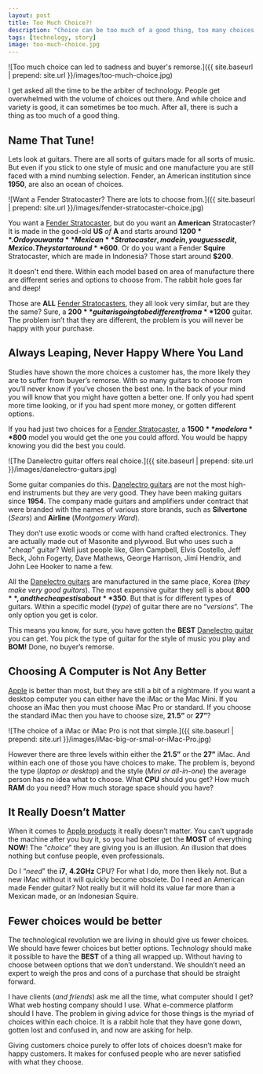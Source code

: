 ```yaml
---
layout: post
title: Too Much Choice?!
description: "Choice can be too much of a good thing, too many choices can make you miserable."
tags: [technology, story]
image: too-much-choice.jpg
---
```

![Too much choice can led to sadness and buyer's remorse.]({{  site.baseurl | prepend: site.url }}/images/too-much-choice.jpg)

I get asked all the time to be the arbiter of technology. People get overwhelmed with the volume of choices out there. And while choice and variety is good, it can sometimes be too much. After all, there is such a thing as too much of a good thing.<!--more-->

## Name That Tune!

Lets look at guitars. There are all sorts of guitars made for all sorts of music. But even if you stick to one style of music and one manufacture you are still faced with a mind numbing selection. Fender, an American institution since **1950**, are also an ocean of choices.

![Want a Fender Stratocaster? There are lots to choose from.]({{  site.baseurl | prepend: site.url }}/images/fender-stratocaster-choice.jpg)

You want a [Fender Stratocaster](https://www.fender.com), but do you want an **American** Stratocaster? It is made in the good-old **US** *of* **A** and starts around **$1200**. Or do you want a **Mexican** Stratocaster, made in, you guessed it, Mexico. They start around **$600**. Or do you want a Fender **Squire** Stratocaster, which are made in Indonesia? Those start around **$200**.

It doesn't end there. Within each model based on area of manufacture there are different series and options to choose from. The rabbit hole goes far and deep!

Those are **ALL** [Fender Stratocasters](https://www.fender.com), they all look very similar, but are they the same? Sure, a **$200** guitar is going to be different from a **$1200** guitar. The problem isn’t that they are different, the problem is you will never be happy with your purchase.

## Always Leaping, Never Happy Where You Land

Studies have shown the more choices a customer has, the more likely they are to suffer from buyer’s remorse. With so many guitars to choose from you’ll never know if you’ve chosen the best one. In the back of your mind you will know that you might have gotten a better one. If only you had spent more time looking, or if you had spent more money, or gotten different options.

If you had just two choices for a [Fender Stratocaster](https://www.fender.com), a **$1500** model or a **$800** model you would get the one you could afford. You would be happy knowing you did the best you could.

![The Danelectro guitar offers real choice.]({{  site.baseurl | prepend: site.url }}/images/danelectro-guitars.jpg)

Some guitar companies do this. [Danelectro guitars](http://danelectro.com) are not the most high-end instruments but they are very good. They have been making guitars since **1954**. The company made guitars and amplifiers under contract that were branded with the names of various store brands, such as **Silvertone** (*Sears*) and **Airline** (*Montgomery Ward*).

They don’t use exotic woods or come with hand crafted electronics. They are actually made out of Masonite and plywood. But who uses such a "*cheap*" guitar? Well just people like, Glen Campbell, Elvis Costello, Jeff Beck, John Fogerty, Dave Mathews, George Harrison, Jimi Hendrix, and John Lee Hooker to name a few.

All the [Danelectro guitars](http://danelectro.com) are manufactured in the same place, Korea (*they make very good guitars*). The most expensive guitar they sell is about **$800**, and the cheapest is about **$350**. But that is for different types of guitars. Within a specific model (*type*) of guitar there are no “*versions*”. The only option you get is color.

This means you know, for sure, you have gotten the **BEST** [Danelectro guitar](http://danelectro.com) you can get. You pick the type of guitar for the style of music you play and **BOM!** Done, no buyer’s remorse.

## Choosing A Computer is Not Any Better

[Apple](https://www.apple.com/mac/) is better than most, but they are still a bit of a nightmare. If you want a desktop computer you can either have the iMac or the Mac Mini. If you choose an iMac then you must choose iMac Pro or standard. If you choose the standard iMac then you have to choose size, **21.5”** or **27”**?

![The choice of a iMac or iMac Pro is not that simple.]({{  site.baseurl | prepend: site.url }}/images/iMac-big-or-smal-or-iMac-Pro.jpg)

However there are three levels within either the **21.5”** or the **27”** iMac. And within each one of those you have choices to make. The problem is, beyond the type (*laptop or desktop*) and the style (*Mini or all-in-one*) the average person has no idea what to choose. What **CPU** should you get? How much **RAM** do you need? How much storage space should you have?

## It Really Doesn’t Matter

When it comes to [Apple products](https://www.apple.com/mac/) it really doesn’t matter. You can’t upgrade the machine after you buy it, so you had better get the **MOST** of everything **NOW**! The “*choice*” they are giving you is an illusion. An illusion that does nothing but confuse people, even professionals.

Do I “*need*” the **i7**, **4.2GHz** CPU? For what I do, more then likely not. But a new iMac without it will quickly become obsolete. Do I need an American made Fender guitar? Not really but it will hold its value far more than a Mexican made, or an Indonesian Squire.

## Fewer choices would be better

The technological revolution we are living in should give us fewer choices. We should have fewer choices but better options. Technology should make it possible to have the **BEST** of a thing all wrapped up. Without having to choose between options that we don’t understand. We shouldn’t need an expert to weigh the pros and cons of a purchase that should be straight forward.

I have clients (*and friends*) ask me all the time, what computer should I get? What web hosting company should I use. What e-commerce platform should I have. The problem in giving advice for those things is the myriad of choices within each choice. It is a rabbit hole that they have gone down, gotten lost and confused in, and now are asking for help.

Giving customers choice purely to offer lots of choices doesn’t make for happy customers. It makes for confused people who are never satisfied with what they choose.

